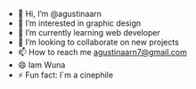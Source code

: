 - 👋 Hi, I’m @agustinaarn
- 👀 I’m interested in graphic design
- 🌱 I’m currently learning web developer
- 💞️ I’m looking to collaborate on new projects
- 📫 How to reach me agustinaarn7@gmail.com
- 😄 Iam Wuna
- ⚡ Fun fact: I´m a cinephile

<!---
agustinaarn/agustinaarn is a ✨ special ✨ repository because its `README.md` (this file) appears on your GitHub profile.
You can click the Preview link to take a look at your changes.
--->
